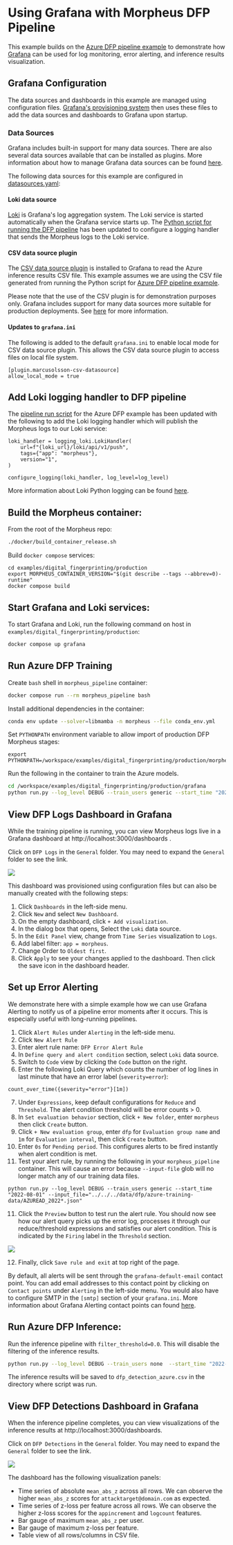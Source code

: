 <!--
# Copyright (c) 2023-2024, NVIDIA CORPORATION.
#
# Licensed under the Apache License, Version 2.0 (the "License");
# you may not use this file except in compliance with the License.
# You may obtain a copy of the License at
#
#     http://www.apache.org/licenses/LICENSE-2.0
#
# Unless required by applicable law or agreed to in writing, software
# distributed under the License is distributed on an "AS IS" BASIS,
# WITHOUT WARRANTIES OR CONDITIONS OF ANY KIND, either express or implied.
# See the License for the specific language governing permissions and
# limitations under the License.
-->

# Using Grafana with Morpheus DFP Pipeline

This example builds on the [Azure DFP pipeline example](../production/README.md) to demonstrate how [Grafana](https://grafana.com/grafana/) can be used for log monitoring, error alerting, and inference results visualization.

## Grafana Configuration

The data sources and dashboards in this example are managed using configuration files. [Grafana's provisioning system](https://grafana.com/docs/grafana/latest/administration/provisioning/) then uses these files to add the data sources and dashboards to Grafana upon startup.

### Data Sources

Grafana includes built-in support for many data sources. There are also several data sources available that can be installed as plugins. More information about how to manage Grafana data sources can be found [here](https://grafana.com/docs/grafana/latest/datasources/).

The following data sources for this example are configured in [datasources.yaml](./datasources/datasources.yaml):

#### Loki data source

[Loki](https://grafana.com/docs/loki/latest/) is Grafana's log aggregation system. The Loki service is started automatically when the Grafana service starts up. The [Python script for running the DFP pipeline](./run.py) has been updated to configure a logging handler that sends the Morpheus logs to the Loki service.

#### CSV data source plugin

The [CSV data source plugin](https://grafana.com/grafana/plugins/marcusolsson-csv-datasource/) is installed to Grafana to read the Azure inference results CSV file. This example assumes we are using the CSV file generated from running the Python script for [Azure DFP pipeline example](../production/README.md).

Please note that the use of the CSV plugin is for demonstration purposes only. Grafana includes support for many data sources more suitable for production deployments. See [here](https://grafana.com/docs/grafana/latest/datasources/) for more information.

#### Updates to `grafana.ini`

The following is added to the default `grafana.ini` to enable local mode for CSV data source plugin. This allows the CSV data source plugin to access files on local file system.

```
[plugin.marcusolsson-csv-datasource]
allow_local_mode = true
```

## Add Loki logging handler to DFP pipeline

The [pipeline run script](./run.py) for the Azure DFP example has been updated with the following to add the Loki logging handler which will publish the Morpheus logs to our Loki service:

```
loki_handler = logging_loki.LokiHandler(
    url=f"{loki_url}/loki/api/v1/push",
    tags={"app": "morpheus"},
    version="1",
)

configure_logging(loki_handler, log_level=log_level)
```

More information about Loki Python logging can be found [here](https://pypi.org/project/python-logging-loki/).

## Build the Morpheus container:
From the root of the Morpheus repo:
```bash
./docker/build_container_release.sh
```

Build `docker compose` services:

```
cd examples/digital_fingerprinting/production
export MORPHEUS_CONTAINER_VERSION="$(git describe --tags --abbrev=0)-runtime"
docker compose build
```

## Start Grafana and Loki services:

To start Grafana and Loki, run the following command on host in `examples/digital_fingerprinting/production`:
```bash
docker compose up grafana
```

## Run Azure DFP Training

Create `bash` shell in `morpheus_pipeline` container:

```bash
docker compose run --rm morpheus_pipeline bash
```

Install additional dependencies in the container:
```bash
conda env update --solver=libmamba -n morpheus --file conda_env.yml
```

Set `PYTHONPATH` environment variable to allow import of production DFP Morpheus stages:
```
export PYTHONPATH=/workspace/examples/digital_fingerprinting/production/morpheus
```

Run the following in the container to train the Azure models.
```bash
cd /workspace/examples/digital_fingerprinting/production/grafana
python run.py --log_level DEBUG --train_users generic --start_time "2022-08-01" --input_file="../../../data/dfp/azure-training-data/AZUREAD_2022*.json"
```

## View DFP Logs Dashboard in Grafana

While the training pipeline is running, you can view Morpheus logs live in a Grafana dashboard at http://localhost:3000/dashboards .

Click on `DFP Logs` in the `General` folder. You may need to expand the `General` folder to see the link.

<img src="./img/dfp_logs_dashboard.png">

This dashboard was provisioned using configuration files but can also be manually created with the following steps:
1. Click `Dashboards` in the left-side menu.
2. Click `New` and select `New Dashboard`.
3. On the empty dashboard, click `+ Add visualization`.
4. In the dialog box that opens, Select the `Loki` data source.
5. In the `Edit Panel` view, change from `Time Series` visualization to `Logs`.
6. Add label filter: `app = morpheus`.
7. Change Order to `Oldest first`.
8. Click `Apply` to see your changes applied to the dashboard. Then click the save icon in the dashboard header.

## Set up Error Alerting

We demonstrate here with a simple example how we can use Grafana Alerting to notify us of a pipeline error moments after it occurs. This is especially useful with long-running pipelines.

1. Click `Alert Rules` under `Alerting` in the left-side menu.
2. Click `New Alert Rule`
3. Enter alert rule name: `DFP Error Alert Rule`
4. In `Define query and alert condition` section, select `Loki` data source.
5. Switch to `Code` view by clicking the `Code` button on the right.
6. Enter the following Loki Query which counts the number of log lines in last minute that have an error label (`severity=error`):
```
count_over_time({severity="error"}[1m])
```
7. Under `Expressions`, keep default configurations for `Reduce` and `Threshold`. The alert condition threshold will be error counts > 0.
7. In `Set evaluation behavior` section, click `+ New folder`, enter `morpheus` then click `Create` button.
8. Click `+ New evaluation group`, enter `dfp` for `Evaluation group name` and `1m` for `Evaluation interval`, then click `Create` button.
9. Enter `0s` for `Pending period`. This configures alerts to be fired instantly when alert condition is met.
10. Test your alert rule, by running the following in your `morpheus_pipeline` container. This will cause an error because `--input-file` glob will no longer match any of our training data files.
```
python run.py --log_level DEBUG --train_users generic --start_time "2022-08-01" --input_file="../../../data/dfp/azure-training-data/AZUREAD_2022*.json"
```
11. Click the `Preview` button to test run the alert rule. You should now see how our alert query picks up the error log, processes it through our reduce/threshold expressions and satisfies our alert condition. This is indicated by the `Firing` label in the `Threshold` section.

<img src="./img/dfp_error_alert_setup.png">

12. Finally, click `Save rule and exit` at top right of the page.

By default, all alerts will be sent through the `grafana-default-email` contact point. You can add email addresses to this contact point by clicking on `Contact points` under `Alerting` in the left-side menu. You would also have to configure SMTP in the `[smtp]` section of your `grafana.ini`. More information about Grafana Alerting contact points can found [here](https://grafana.com/docs/grafana/latest/alerting/fundamentals/contact-points/).

## Run Azure DFP Inference:

Run the inference pipeline with `filter_threshold=0.0`. This will disable the filtering of the inference results.

```bash
python run.py --log_level DEBUG --train_users none  --start_time "2022-08-30" --input_file="../../../data/dfp/azure-inference-data/*.json" --filter_threshold=0.0
```

The inference results will be saved to `dfp_detection_azure.csv` in the directory where script was run.

## View DFP Detections Dashboard in Grafana

When the inference pipeline completes, you can view visualizations of the inference results at http://localhost:3000/dashboards.

Click on `DFP Detections` in the `General` folder. You may need to expand the `General` folder to see the link.

<img src="./img/dfp_detections_dashboard.png">

The dashboard has the following visualization panels:

- Time series of absolute `mean_abs_z` across all rows. We can observe the higher `mean_abs_z` scores for `attacktarget@domain.com` as expected.
- Time series of z-loss per feature across all rows. We can observe the higher z-loss scores for the `appincrement` and `logcount` features.
- Bar gauge of maximum `mean_abs_z` per user.
- Bar gauge of maximum z-loss per feature.
- Table view of all rows/columns in CSV file.
